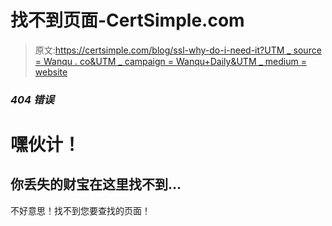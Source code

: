 # 找不到页面-CertSimple.com

> 原文:[https://certsimple.com/blog/ssl-why-do-i-need-it?UTM _ source = Wanqu . co&UTM _ campaign = Wanqu+Daily&UTM _ medium = website](https://certsimple.com/blog/ssl-why-do-i-need-it?utm_source=wanqu.co&utm_campaign=Wanqu+Daily&utm_medium=website)

### *404 错误*

# 嘿伙计！

## 你丢失的财宝在这里找不到...

不好意思！找不到您要查找的页面！